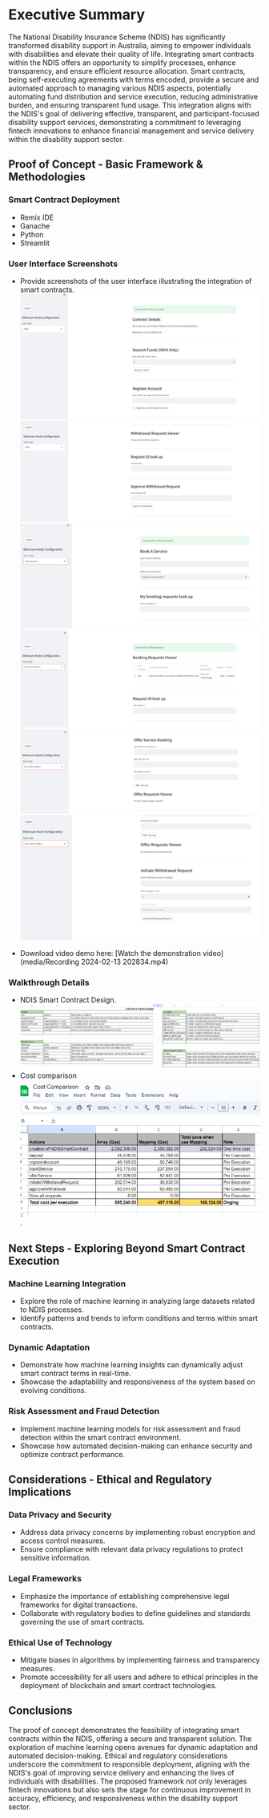 # Executive Summary

The National Disability Insurance Scheme (NDIS) has significantly transformed disability support in Australia, aiming to empower individuals with disabilities and elevate their quality of life. Integrating smart contracts within the NDIS offers an opportunity to simplify processes, enhance transparency, and ensure efficient resource allocation. Smart contracts, being self-executing agreements with terms encoded, provide a secure and automated approach to managing various NDIS aspects, potentially automating fund distribution and service execution, reducing administrative burden, and ensuring transparent fund usage. This integration aligns with the NDIS's goal of delivering effective, transparent, and participant-focused disability support services, demonstrating a commitment to leveraging fintech innovations to enhance financial management and service delivery within the disability support sector.

## Proof of Concept - Basic Framework & Methodologies

### Smart Contract Deployment
- Remix IDE
- Ganache
- Python
- Streamlit

### User Interface Screenshots
- Provide screenshots of the user interface illustrating the integration of smart contracts.
![NDIA Interface Screenshot](media/ndia-functions-1.png)
![NDIA Interface Screenshot](media/ndia-functions-2.png)
![Participant Interface Screenshot](media/participant-functions-1.png)
![Provider Interface Screenshot](media/provider-functions-1.png)
![Provider Interface Screenshot](media/provider-functions-2.png)
![Provider Interface Screenshot](media/provider-functions-3.png)

- Download video demo here: 
[Watch the demonstration video](media/Recording 2024-02-13 202834.mp4)

### Walkthrough Details
- NDIS Smart Contract Design.
![NDIS Smart Contract Design](media/contract-design.png)
- Cost comparison 
![NDIS Smart Contract Design](media/cost-comparison.png).

## Next Steps - Exploring Beyond Smart Contract Execution

### Machine Learning Integration
- Explore the role of machine learning in analyzing large datasets related to NDIS processes.
- Identify patterns and trends to inform conditions and terms within smart contracts.

### Dynamic Adaptation
- Demonstrate how machine learning insights can dynamically adjust smart contract terms in real-time.
- Showcase the adaptability and responsiveness of the system based on evolving conditions.

### Risk Assessment and Fraud Detection
- Implement machine learning models for risk assessment and fraud detection within the smart contract environment.
- Showcase how automated decision-making can enhance security and optimize contract performance.

## Considerations - Ethical and Regulatory Implications

### Data Privacy and Security
- Address data privacy concerns by implementing robust encryption and access control measures.
- Ensure compliance with relevant data privacy regulations to protect sensitive information.

### Legal Frameworks
- Emphasize the importance of establishing comprehensive legal frameworks for digital transactions.
- Collaborate with regulatory bodies to define guidelines and standards governing the use of smart contracts.

### Ethical Use of Technology
- Mitigate biases in algorithms by implementing fairness and transparency measures.
- Promote accessibility for all users and adhere to ethical principles in the deployment of blockchain and smart contract technologies.

## Conclusions

The proof of concept demonstrates the feasibility of integrating smart contracts within the NDIS, offering a secure and transparent solution. The exploration of machine learning opens avenues for dynamic adaptation and automated decision-making. Ethical and regulatory considerations underscore the commitment to responsible deployment, aligning with the NDIS's goal of improving service delivery and enhancing the lives of individuals with disabilities. The proposed framework not only leverages fintech innovations but also sets the stage for continuous improvement in accuracy, efficiency, and responsiveness within the disability support sector.


